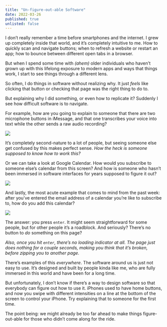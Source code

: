 ```yaml
---
title: "Un-figure-out-able Software"
date: 2022-03-26
published: true
unlisted: false
---
```


I don’t really remember a time before smartphones and the internet. I grew up completely inside that world, and it’s completely intuitive to me. How to quickly scan and navigate buttons; when to refresh a website or restart an app; how to bounce between different open tabs in a browser.

But when I spend some time with _(ahem)_ older individuals who haven’t grown up with this lifelong exposure to modern apps and ways that things work, I start to see things through a different lens.

So often, I do things in software without realizing why. It just _feels_ like clicking that button or checking that page was the right thing to do to.

But explaining why I did something, or even how to replicate it? Suddenly I see how difficult software is to navigate.

For example, how are you going to explain to someone that there are two microphone buttons in iMessage, and that one transcribes your voice into text while the other sends a raw audio recording?

![](/posts/software-and-elders/IMG_B4429681E7F7-1-1.jpeg)

It’s completely second-nature to a lot of people, but seeing someone else get confused by this makes perfect sense. _How the heck is someone supposed to know how to work this?_

Or we can take a look at Google Calendar. How would you subscribe to someone else’s calendar from this screen? And how is someone who hasn’t been immersed in software interfaces for years supposed to figure it out?

![](/posts/software-and-elders/CleanShot-2022-03-26-at-21.06.15@2x.png)

And lastly, the most acute example that comes to mind from the past week: after you’ve entered the email address of a calendar you’re like to subscribe to, how do you add this calendar?

![](/posts/software-and-elders/CleanShot-2022-03-26-at-21.08.06@2x.png)

The answer: you press `enter`. It might seem straightforward for some people, but for other people it’s a roadblock. And seriously? There’s no button to _do_ something on this page?

_Also, once you hit `enter`, there’s no loading indicator at all. The page just does nothing for a couple seconds, making you think that it’s broken, before zipping you to another page._

There’s examples of this _everywhere_. The software around us is just not easy to use. It’s designed and built by people kinda like me, who are fully immersed in this world and have been for a long time.

But unfortunately, I don’t know if there’s a way to design software so that everybody can figure out how to use it. iPhones used to have home buttons, and now you swipe with different intensities on a line at the bottom of the screen to control your iPhone. Try explaining that to someone for the first time.

The point being: we might already be too far ahead to make things figure-out-able for those who didn’t come along for the ride.
